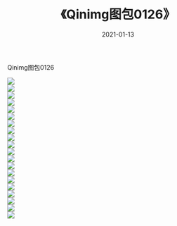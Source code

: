 ﻿---
layout: post
title:  《Qinimg图包0126》
date:   2021-01-13
img: http://imgx.orgx.ga/Qinimg图包/Qinimg图包0126/000.jpg
categories: [美女, 清纯, 唯美]
---

Qinimg图包0126

 ![](http://imgx.orgx.ga/Qinimg图包/Qinimg图包0126/001.jpg) <br>![](http://imgx.orgx.ga/Qinimg图包/Qinimg图包0126/002.jpg) <br>![](http://imgx.orgx.ga/Qinimg图包/Qinimg图包0126/003.jpg) <br>![](http://imgx.orgx.ga/Qinimg图包/Qinimg图包0126/004.jpg) <br>![](http://imgx.orgx.ga/Qinimg图包/Qinimg图包0126/005.jpg) <br>![](http://imgx.orgx.ga/Qinimg图包/Qinimg图包0126/006.jpg) <br>![](http://imgx.orgx.ga/Qinimg图包/Qinimg图包0126/007.jpg) <br>![](http://imgx.orgx.ga/Qinimg图包/Qinimg图包0126/008.jpg) <br>![](http://imgx.orgx.ga/Qinimg图包/Qinimg图包0126/009.jpg) <br>![](http://imgx.orgx.ga/Qinimg图包/Qinimg图包0126/010.jpg) <br>![](http://imgx.orgx.ga/Qinimg图包/Qinimg图包0126/011.jpg) <br>![](http://imgx.orgx.ga/Qinimg图包/Qinimg图包0126/012.jpg) <br>![](http://imgx.orgx.ga/Qinimg图包/Qinimg图包0126/013.jpg) <br>![](http://imgx.orgx.ga/Qinimg图包/Qinimg图包0126/014.jpg) <br>![](http://imgx.orgx.ga/Qinimg图包/Qinimg图包0126/015.jpg) <br>![](http://imgx.orgx.ga/Qinimg图包/Qinimg图包0126/016.jpg) <br>![](http://imgx.orgx.ga/Qinimg图包/Qinimg图包0126/017.jpg) <br>![](http://imgx.orgx.ga/Qinimg图包/Qinimg图包0126/018.jpg) <br>![](http://imgx.orgx.ga/Qinimg图包/Qinimg图包0126/019.jpg) <br>![](http://imgx.orgx.ga/Qinimg图包/Qinimg图包0126/020.jpg) <br>